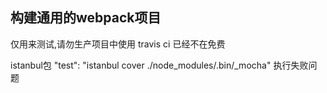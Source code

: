 ##  构建通用的webpack项目

仅用来测试,请勿生产项目中使用
travis ci 已经不在免费

istanbul包 "test": "istanbul cover ./node_modules/.bin/_mocha" 执行失败问题